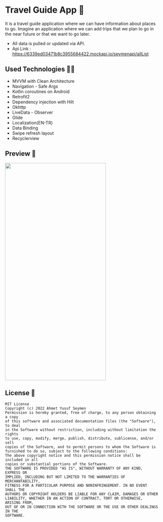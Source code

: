 # Travel Guide App 📱
It is a travel guide application where we can have information about places to go. Imagine an application where we can add trips that we plan to go in the near future or that we want to go later.
 - All data is pulled or updated via API.
 - Api Link : https://6339ed03471b8c3955684422.mockapi.io/seymenapi/allList

## Used Technologies 👨‍💻
 - MVVM with Clean Architecture
 - Navigation - Safe Args
 - Kotlin coroutines on Android
 - Retrofit2
 - Dependency injection with Hilt
 - Okhttp
 - LiveData - Observer
 - Glide
 - Localization(EN-TR)
 - Data Binding
 - Swipe refresh layout
 - Recyclerview
 
 ## Preview 🎥
 <img src ="https://user-images.githubusercontent.com/55987416/194783611-478f2321-7093-47d3-8ab6-4ab9063c3573.mp4" width = 330 height = 710/>
 
 ## License 📝

```
MIT License
Copyright (c) 2022 Ahmet Yusuf Seymen
Permission is hereby granted, free of charge, to any person obtaining a copy
of this software and associated documentation files (the "Software"), to deal
in the Software without restriction, including without limitation the rights
to use, copy, modify, merge, publish, distribute, sublicense, and/or sell
copies of the Software, and to permit persons to whom the Software is
furnished to do so, subject to the following conditions:
The above copyright notice and this permission notice shall be included in all
copies or substantial portions of the Software.
THE SOFTWARE IS PROVIDED "AS IS", WITHOUT WARRANTY OF ANY KIND, EXPRESS OR
IMPLIED, INCLUDING BUT NOT LIMITED TO THE WARRANTIES OF MERCHANTABILITY,
FITNESS FOR A PARTICULAR PURPOSE AND NONINFRINGEMENT. IN NO EVENT SHALL THE
AUTHORS OR COPYRIGHT HOLDERS BE LIABLE FOR ANY CLAIM, DAMAGES OR OTHER
LIABILITY, WHETHER IN AN ACTION OF CONTRACT, TORT OR OTHERWISE, ARISING FROM,
OUT OF OR IN CONNECTION WITH THE SOFTWARE OR THE USE OR OTHER DEALINGS IN THE
SOFTWARE.
```
